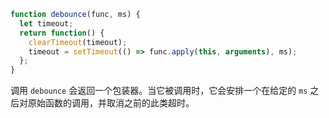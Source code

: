 ```js demo
function debounce(func, ms) {
  let timeout;
  return function() {
    clearTimeout(timeout);
    timeout = setTimeout(() => func.apply(this, arguments), ms);
  };
}
```

调用 `debounce` 会返回一个包装器。当它被调用时，它会安排一个在给定的 `ms` 之后对原始函数的调用，并取消之前的此类超时。
